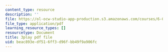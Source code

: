 ```yaml
---
content_type: resource
description: ''
file: https://ol-ocw-studio-app-production.s3.amazonaws.com/courses/6-01sc-introduction-to-electrical-engineering-and-computer-science-i-spring-2011/beac893edf516ff3d96fbb49f9a906fc_lF-7mmPHhG0.pdf
file_type: application/pdf
learning_resource_types: []
resourcetype: Document
title: 3play pdf file
uid: beac893e-df51-6ff3-d96f-bb49f9a906fc
---
```

